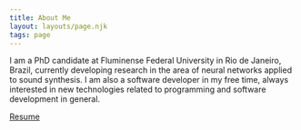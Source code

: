 ```yaml
---
title: About Me
layout: layouts/page.njk
tags: page
---
```


I am a PhD candidate at Fluminense Federal University in Rio de Janeiro, Brazil, currently developing research in the area of ​​neural networks applied to sound synthesis. I am also a software developer in my free time, always interested in new technologies related to programming and software development in general.

[Resume](https://carlos-tarjano.web.app/)
